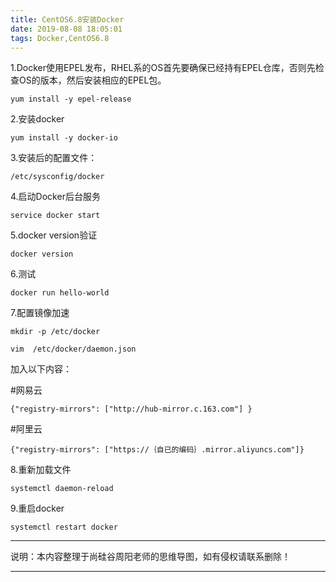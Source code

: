 ```yaml
---
title: CentOS6.8安装Docker
date: 2019-08-08 18:05:01
tags: Docker,CentOS6.8
---
```





1.Docker使用EPEL发布，RHEL系的OS首先要确保已经持有EPEL仓库，否则先检查OS的版本，然后安装相应的EPEL包。

	yum install -y epel-release


2.安装docker

    yum install -y docker-io

3.安装后的配置文件：

	/etc/sysconfig/docker

<!--more-->

4.启动Docker后台服务
	
	service docker start

5.docker version验证

	docker version

6.测试

  	docker run hello-world

7.配置镜像加速

   	mkdir -p /etc/docker
 
	vim  /etc/docker/daemon.json
   
加入以下内容：


     
 #网易云

	{"registry-mirrors": ["http://hub-mirror.c.163.com"] }
 
 
 
 #阿里云

	{"registry-mirrors": ["https://｛自已的编码｝.mirror.aliyuncs.com"]}

8.重新加载文件
     
    systemctl daemon-reload

9.重启docker
	
	systemctl restart docker



----------

说明：本内容整理于尚硅谷周阳老师的思维导图，如有侵权请联系删除！

----------
 
  
	
